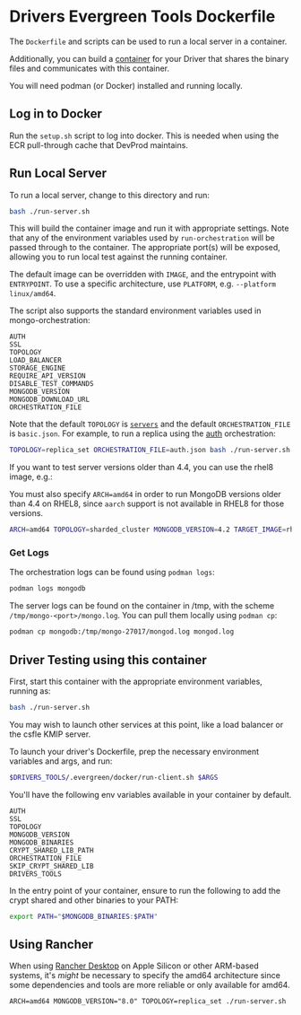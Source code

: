 # Drivers Evergreen Tools Dockerfile

The `Dockerfile` and scripts can be used to run a local server in a container.

Additionally, you can build a [container](#driver-testing-using-this-container)
for your Driver that shares the binary files and communicates with this container.

You will need podman (or Docker) installed and running locally.

## Log in to Docker

Run the `setup.sh` script to log into docker.  This is needed when using the ECR pull-through
cache that DevProd maintains.

## Run Local Server

To run a local server, change to this directory and run:

```bash
bash ./run-server.sh
```

This will build the container image and run it with appropriate settings.
Note that any of the environment variables used by `run-orchestration`
will be passed through to the container.
The appropriate port(s) will be exposed, allowing you to run local test against
the running container.

The default image can be overridden with `IMAGE`, and the entrypoint with `ENTRYPOINT`.
To use a specific architecture, use `PLATFORM`, e.g. `--platform linux/amd64`.

The script also supports the standard environment variables used in mongo-orchestration:

```
AUTH
SSL
TOPOLOGY
LOAD_BALANCER
STORAGE_ENGINE
REQUIRE_API_VERSION
DISABLE_TEST_COMMANDS
MONGODB_VERSION
MONGODB_DOWNLOAD_URL
ORCHESTRATION_FILE
```

Note that the default `TOPOLOGY` is [`servers`](https://github.com/mongodb-labs/drivers-evergreen-tools/tree/master/.evergreen/orchestration/configs/servers) and the default `ORCHESTRATION_FILE` is `basic.json`. For example, to run a replica using the [auth](https://github.com/mongodb-labs/drivers-evergreen-tools/blob/master/.evergreen/orchestration/configs/replica_sets/auth.json) orchestration:

```bash
TOPOLOGY=replica_set ORCHESTRATION_FILE=auth.json bash ./run-server.sh
```

If you want to test server versions older than 4.4, you can use the rhel8 image, e.g.:

You must also specify `ARCH=amd64` in order to run MongoDB versions older than 4.4 on RHEL8, since `aarch` support
is not available in RHEL8 for those versions.

```bash
ARCH=amd64 TOPOLOGY=sharded_cluster MONGODB_VERSION=4.2 TARGET_IMAGE=rhel8 ./run-server.sh
```

### Get Logs

The orchestration logs can be found using `podman logs`:

```bash
podman logs mongodb
```

The server logs can be found on the container in /tmp, with the scheme `/tmp/mongo-<port>/mongo.log`.
You can pull them locally using `podman cp`:

```bash
podman cp mongodb:/tmp/mongo-27017/mongod.log mongod.log
```

## Driver Testing using this container

First, start this container with the appropriate environment variables, running as:

```bash
bash ./run-server.sh
```

You may wish to launch other services at this point, like a load balancer or the
csfle KMIP server.

To launch your driver's Dockerfile, prep the necessary environment variables
and args, and run:

```bash
$DRIVERS_TOOLS/.evergreen/docker/run-client.sh $ARGS
```

You'll have the following env variables available in your container by default.

```
AUTH
SSL
TOPOLOGY
MONGODB_VERSION
MONGODB_BINARIES
CRYPT_SHARED_LIB_PATH
ORCHESTRATION_FILE
SKIP_CRYPT_SHARED_LIB
DRIVERS_TOOLS
```

In the entry point of your container, ensure to run the following to add the
crypt shared and other binaries to your PATH:

```bash
export PATH="$MONGODB_BINARIES:$PATH"
```

## Using Rancher

When using [Rancher Desktop](https://rancherdesktop.io/) on Apple Silicon or other ARM-based systems, it's _might_ be necessary to specify the amd64 architecture since some dependencies and tools are more reliable or only available for amd64.

```
ARCH=amd64 MONGODB_VERSION="8.0" TOPOLOGY=replica_set ./run-server.sh
```
